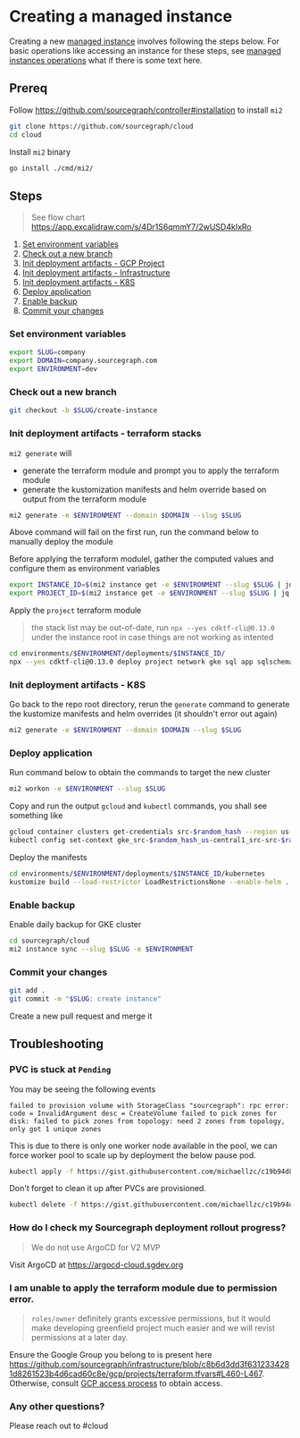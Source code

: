 # Creating a managed instance

Creating a new [managed instance](./index.md) involves following the steps below.
For basic operations like accessing an instance for these steps, see [managed instances operations](../operations.md) what if there is some text here.

## Prereq

Follow https://github.com/sourcegraph/controller#installation to install `mi2`

```sh
git clone https://github.com/sourcegraph/cloud
cd cloud
```

Install `mi2` binary

```sh
go install ./cmd/mi2/
```

## Steps

> See flow chart https://app.excalidraw.com/s/4Dr1S6qmmY7/2wUSD4kIxRo

1. [Set environment variables](#Set-environment-variables)
1. [Check out a new branch](#Check-out-a-new-branch)
1. [Init deployment artifacts - GCP Project](#init-deployment-artifacts---gcp-project)
1. [Init deployment artifacts - Infrastructure](#init-deployment-artifacts---infrastructure)
1. [Init deployment artifacts - K8S](#init-deployment-artifacts---k8s)
1. [Deploy application](#deploy-application)
1. [Enable backup](#enable-backup)
1. [Commit your changes](#Commit-your-changes)

### Set environment variables

```sh
export SLUG=company
export DOMAIN=company.sourcegraph.com
export ENVIRONMENT=dev
```

### Check out a new branch

```sh
git checkout -b $SLUG/create-instance
```

### Init deployment artifacts - terraform stacks

`mi2 generate` will

- generate the terraform module and prompt you to apply the terraform module
- generate the kustomization manifests and helm override based on output from the terraform module

```sh
mi2 generate -e $ENVIRONMENT --domain $DOMAIN --slug $SLUG
```

Above command will fail on the first run, run the command below to manually deploy the module

Before applying the terraform modulel, gather the computed values and configure them as environment variables

```sh
export INSTANCE_ID=$(mi2 instance get -e $ENVIRONMENT --slug $SLUG | jq -r '.metadata.name')
export PROJECT_ID=$(mi2 instance get -e $ENVIRONMENT --slug $SLUG | jq -r '.status.gcpProjectId')
```

Apply the `project` terraform module

> the stack list may be out-of-date, run `npx --yes cdktf-cli@0.13.0` under the instance root in case things are not working as intented

```sh
cd environments/$ENVIRONMENT/deployments/$INSTANCE_ID/
npx --yes cdktf-cli@0.13.0 deploy project network gke sql app sqlschema waf security output --auto-approve --parallelism 8
```

### Init deployment artifacts - K8S

Go back to the repo root directory, rerun the `generate` command to generate the kustomize manifests and helm overrides (it shouldn't error out again)

```sh
mi2 generate -e $ENVIRONMENT --domain $DOMAIN --slug $SLUG
```

### Deploy application

Run command below to obtain the commands to target the new cluster

```sh
mi2 workon -e $ENVIRONMENT --slug $SLUG
```

Copy and run the output `gcloud` and `kubectl` commands, you shall see something like

```sh
gcloud container clusters get-credentials src-$random_hash --region us-central1 --project src-$random_hash
kubectl config set-context gke_src-$random_hash_us-central1_src-src-$random_hash --namespace=src-$random_hash
```

Deploy the manifests

```sh
cd environments/$ENVIRONMENT/deployments/$INSTANCE_ID/kubernetes
kustomize build --load-restrictor LoadRestrictionsNone --enable-helm . | kubectl apply -f -
```

### Enable backup

Enable daily backup for GKE cluster

```sh
cd sourcegraph/cloud
mi2 instance sync --slug $SLUG -e $ENVIRONMENT
```

### Commit your changes

```sh
git add .
git commit -m "$SLUG: create instance"
```

Create a new pull request and merge it

## Troubleshooting

### PVC is stuck at `Pending`

You may be seeing the following events

```
failed to provision volume with StorageClass "sourcegraph": rpc error: code = InvalidArgument desc = CreateVolume failed to pick zones for disk: failed to pick zones from topology: need 2 zones from topology, only got 1 unique zones
```

This is due to there is only one worker node available in the pool, we can force worker pool to scale up by deployment the below pause pod.

```sh
kubectl apply -f https://gist.githubusercontent.com/michaellzc/c19b94d84cfd0da2265034d16d623aa9/raw/a8398bf3131bfcdb571f2122227debbb54371fbd/src-cloud-scale-up-node-pool.yaml
```

Don't forget to clean it up after PVCs are provisioned.

```sh
kubectl delete -f https://gist.githubusercontent.com/michaellzc/c19b94d84cfd0da2265034d16d623aa9/raw/a8398bf3131bfcdb571f2122227debbb54371fbd/src-cloud-scale-up-node-pool.yaml
```

### How do I check my Sourcegraph deployment rollout progress?

> We do not use ArgoCD for V2 MVP

Visit ArgoCD at https://argocd-cloud.sgdev.org

### I am unable to apply the terraform module due to permission error.

> `roles/owner` definitely grants excessive permissions, but it would make developing greenfield project much easier and we will revist permissions at a later day.

Ensure the Google Group you belong to is present here https://github.com/sourcegraph/infrastructure/blob/c8b6d3dd3f6312334281d8261523b4d6cad60c8e/gcp/projects/terraform.tfvars#L460-L467. Otherwise, consult [GCP access process](../../../engineering/dev/process/gcp_access_process.md#standard-access-for-permanent-access-to-resources-projects-or-assets) to obtain access.

### Any other questions?

Please reach out to #cloud
